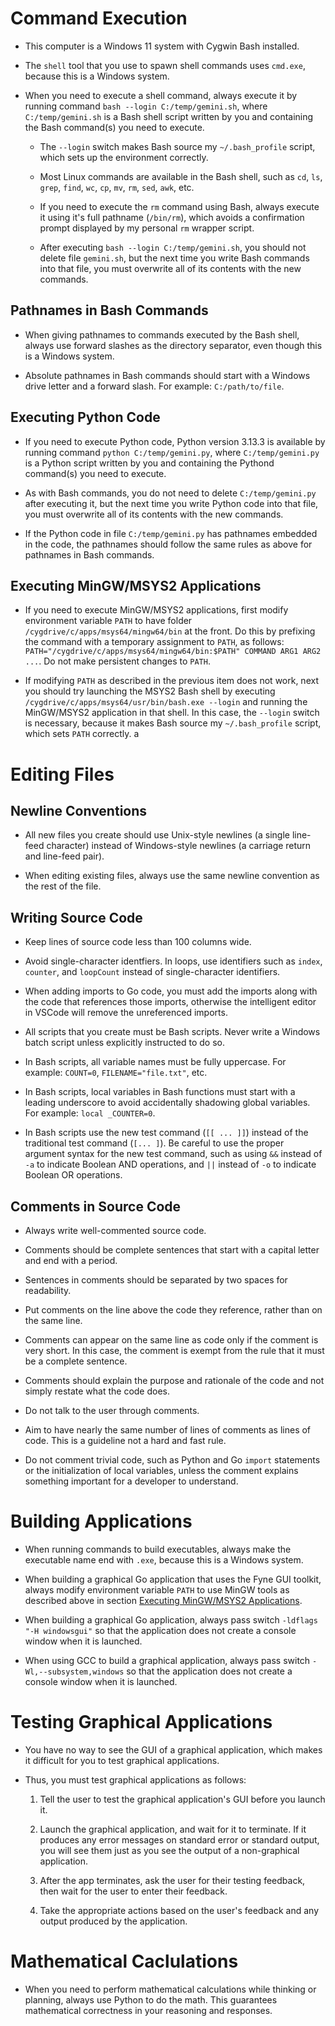 # Command Execution

- This computer is a Windows 11 system with Cygwin Bash installed.

- The `shell` tool that you use to spawn shell commands uses `cmd.exe`, because this is a Windows system.

- When you need to execute a shell command, always execute it by running command `bash --login C:/temp/gemini.sh`, where `C:/temp/gemini.sh` is a Bash shell script written by you and containing the Bash command(s) you need to execute.

  - The `--login` switch makes Bash source my `~/.bash_profile` script, which sets up the environment correctly.

  - Most Linux commands are available in the Bash shell, such as `cd`, `ls`, `grep`, `find`, `wc`, `cp`, `mv`, `rm`, `sed`, `awk`, etc.

  - If you need to execute the `rm` command using Bash, always execute it using it's full pathname (`/bin/rm`), which avoids a confirmation prompt displayed by my personal `rm` wrapper script.

  - After executing `bash --login C:/temp/gemini.sh`, you should not delete file `gemini.sh`, but the next time you write Bash commands into that file, you must overwrite all of its contents with the new commands.


## Pathnames in Bash Commands

- When giving pathnames to commands executed by the Bash shell, always use forward slashes as the directory separator, even though this is a Windows system.

- Absolute pathnames in Bash commands should start with a Windows drive letter and a forward slash. For example: `C:/path/to/file`.


## Executing Python Code

- If you need to execute Python code, Python version 3.13.3 is available by running command `python C:/temp/gemini.py`, where `C:/temp/gemini.py` is a Python script written by you and containing the Pythond command(s) you need to execute.

- As with Bash commands, you do not need to delete `C:/temp/gemini.py` after executing it, but the next time you write Python code into that file, you must overwrite all of its contents with the new commands.

- If the Python code in file `C:/temp/gemini.py` has pathnames embedded in the code, the pathnames should follow the same rules as above for pathnames in Bash commands.


## Executing MinGW/MSYS2 Applications

- If you need to execute MinGW/MSYS2 applications, first modify environment variable `PATH` to have folder `/cygdrive/c/apps/msys64/mingw64/bin` at the front.  Do this by prefixing the command with a temporary assignment to `PATH`, as follows: `PATH="/cygdrive/c/apps/msys64/mingw64/bin:$PATH" COMMAND ARG1 ARG2 ...`.  Do not make persistent changes to `PATH`.

- If modifying `PATH` as described in the previous item does not work, next you should try launching the MSYS2 Bash shell by executing `/cygdrive/c/apps/msys64/usr/bin/bash.exe --login` and running the MinGW/MSYS2 application in that shell.  In this case, the `--login` switch is necessary, because it makes Bash source my `~/.bash_profile` script, which sets `PATH` correctly. a

# Editing Files

## Newline Conventions

- All new files you create should use Unix-style newlines (a single line-feed character) instead of Windows-style newlines (a carriage return and line-feed pair).

- When editing existing files, always use the same newline convention as the rest of the file.


## Writing Source Code

- Keep lines of source code less than 100 columns wide.

- Avoid single-character identfiers.  In loops, use identifiers such as `index`, `counter`, and `loopCount` instead of single-character identifiers.

- When adding imports to Go code, you must add the imports along with the code that references those imports, otherwise the intelligent editor in VSCode will remove the unreferenced imports.

- All scripts that you create must be Bash scripts.  Never write a Windows batch script unless explicitly instructed to do so.

- In Bash scripts, all variable names must be fully uppercase.  For example: `COUNT=0`, `FILENAME="file.txt"`, etc.

- In Bash scripts, local variables in Bash functions must start with a leading underscore to avoid accidentally shadowing global variables.  For example: `local _COUNTER=0`.

- In Bash scripts use the new test command (`[[ ... ]]`) instead of the traditional test command (`[... ]`).  Be careful to use the proper argument syntax for the new test command, such as using `&&` instead of `-a` to indicate Boolean AND operations, and `||` instead of `-o` to indicate Boolean OR operations.


## Comments in Source Code

- Always write well-commented source code.

- Comments should be complete sentences that start with a capital letter and end with a period.

- Sentences in comments should be separated by two spaces for readability.

- Put comments on the line above the code they reference, rather than on the same line.

- Comments can appear on the same line as code only if the comment is very short.  In this case, the comment is exempt from the rule that it must be a complete sentence.

- Comments should explain the purpose and rationale of the code and not simply restate what the code does.

- Do not talk to the user through comments.

- Aim to have nearly the same number of lines of comments as lines of code.  This is a guideline not a hard and fast rule.

- Do not comment trivial code, such as Python and Go `import` statements or the initialization of local variables, unless the comment explains something important for a developer to understand.


# Building Applications

- When running commands to build executables, always make the executable name end with `.exe`, because this is a Windows system.

- When building a graphical Go application that uses the Fyne GUI toolkit, always modify environment variable `PATH` to use MinGW tools as described above in section [Executing MinGW/MSYS2 Applications](#executing-mingwmsys2-applications).

- When building a graphical Go application, always pass switch `-ldflags "-H windowsgui"` so that the application does not create a console window when it is launched.

- When using GCC to build a graphical application, always pass switch `-Wl,--subsystem,windows` so that the application does not create a console window when it is launched.


# Testing Graphical Applications

- You have no way to see the GUI of a graphical application, which makes it difficult for you to test graphical applications.

- Thus, you must test graphical applications as follows:

  1. Tell the user to test the graphical application's GUI before you launch it.

  2. Launch the graphical application, and wait for it to terminate.  If it produces any error messages on standard error or standard output, you will see them just as you see the output of a non-graphical application.

  3. After the app terminates, ask the user for their testing feedback, then wait for the user to enter their feedback.

  4. Take the appropriate actions based on the user's feedback and any output produced by the application.


# Mathematical Caclulations

- When you need to perform mathematical calculations while thinking or planning, always use Python to do the math.  This guarantees mathematical correctness in your reasoning and responses.
